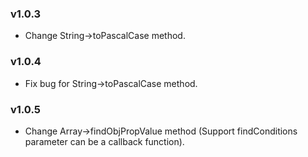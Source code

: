 ### v1.0.3

- Change String->toPascalCase method.

### v1.0.4

- Fix bug for String->toPascalCase method.

### v1.0.5

- Change Array->findObjPropValue method (Support findConditions parameter can be a callback function).

<br />
<br />
<br />

